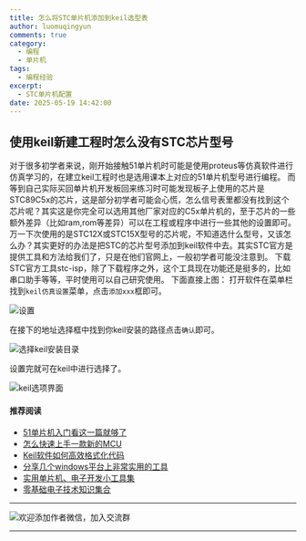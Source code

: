 ```yaml
---
title: 怎么将STC单片机添加到keil选型表
author: luomuqingyun
comments: true
category:
  - 编程
  - 单片机
tags:
  - 编程经验
excerpt:
  - STC单片机配置
date: 2025-05-19 14:42:00
---
```

## 使用keil新建工程时怎么没有STC芯片型号
对于很多初学者来说，刚开始接触51单片机时可能是使用proteus等仿真软件进行仿真学习的，在建立keil工程时也是选用课本上对应的51单片机型号进行编程。
而等到自己实际买回单片机开发板回来练习时可能发现板子上使用的芯片是STC89C5x的芯片，这是部分初学者可能会心慌，怎么信号表里都没有找到这个芯片呢？其实这是你完全可以选用其他厂家对应的C5x单片机的，至于芯片的一些额外差异（比如ram,rom等差异）可以在工程或程序中进行一些其他的设置即可。万一下次使用的是STC12X或STC15X型号的芯片呢，不知道选什么型号，又该怎么办？其实更好的办法是把STC的芯片型号添加到keil软件中去。其实STC官方是提供工具和方法给我们了，只是在他们官网上，一般初学者可能没注意到。
下载STC官方工具stc-isp，除了下载程序之外，这个工具现在功能还是挺多的，比如串口助手等等，平时使用可以自己研究使用。
下面直接上图：
打开软件在菜单栏找到`keil仿真设置`菜单，点击`添加xxx`框即可。

![设置](https://files.mdnice.com/user/38598/b487784d-14bf-401c-8efa-8cf042f476ff.png)

在接下的地址选择框中找到你keil安装的路径点击`确认`即可。

![选择keil安装目录](https://files.mdnice.com/user/38598/20e939a5-f46f-4a8a-a005-bbc02e79cbae.png)

设置完就可在keil中进行选择了。

![keil选项界面](https://files.mdnice.com/user/38598/a17f946f-6f58-47d2-afc4-0c6ac532c696.png)


#### 推荐阅读
- [51单片机入门看这一篇就够了](https://mp.weixin.qq.com/s?__biz=MzI1OTQ4MTg4Ng==&mid=2247485523&idx=1&sn=b7fcd1b86e2467d6f03b1a520c39bb06&chksm=ea790022dd0e893452c4994fa16d63111b16d9878c303712f695b58b7af360b7b18c1ed4b201&token=1711068967&lang=zh_CN#rd)
- [怎么快速上手一款新的MCU](https://mp.weixin.qq.com/s?__biz=MzI1OTQ4MTg4Ng==&mid=2247485581&idx=1&sn=b36e6536717774f7931c7aa93d5b237a&chksm=ea7900fcdd0e89ea0db13737720edc996fcb3fdbab3e43b4a92316240ac66d4b5a8bf9a07e78&token=466212876&lang=zh_CN#rd)
- [Keil软件如何高效格式化代码](https://mp.weixin.qq.com/s?__biz=MzI1OTQ4MTg4Ng==&mid=2247485572&idx=1&sn=17cefa35d9d660083d419a7e9b6db6f7&chksm=ea7900f5dd0e89e35b65ba26354cc69ad24f686d8e18abd34e0932567a9345e8c9ed653eee6b&token=1711068967&lang=zh_CN#rd)
- [分享几个windows平台上非常实用的工具](https://mp.weixin.qq.com/s?__biz=MzI1OTQ4MTg4Ng==&mid=2247485420&idx=2&sn=728ca4abbadf7caf51c392e7d7045cbe&chksm=ea790f9ddd0e868b9fa162c80db1876199845f387bbe851c8d38a4e8412329ae635916c13cfb&token=1711068967&lang=zh_CN#rd)
- [实用单片机、电子开发小工具集](https://mp.weixin.qq.com/s?__biz=MzI1OTQ4MTg4Ng==&mid=2247485606&idx=1&sn=2b433faa2e436fc762dc538c9cf3fe14&chksm=ea7900d7dd0e89c169f8948ff3d423016c8f51f1c914eb7b0d20cba8145b9ffa54815915d67b&token=1580674001&lang=zh_CN#rd)
- [零基础电子技术知识集合](https://mp.weixin.qq.com/s?__biz=MzI1OTQ4MTg4Ng==&mid=2247485689&idx=4&sn=211c2d0871a19c5e92cdf0c34f01d96b&chksm=ea790088dd0e899e3042a649a346bc98e94189d1fd18da2b954a7ddb781582dc2d0a82e07f4d&token=970763775&lang=zh_CN#rd)
----

![欢迎添加作者微信，加入交流群](https://files.mdnice.com/user/38598/37e7b97e-a5c7-44d1-9e48-bbe22ab3141d.jpg)

----
